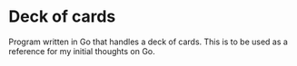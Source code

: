 # Deck of cards

Program written in Go that handles a deck of cards. This is to be used as a reference for my initial thoughts on Go.
